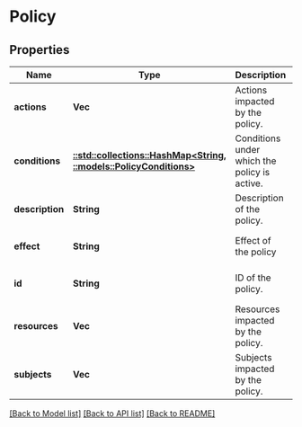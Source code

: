 # Policy

## Properties
Name | Type | Description | Notes
------------ | ------------- | ------------- | -------------
**actions** | **Vec<String>** | Actions impacted by the policy. | [optional] [default to null]
**conditions** | [**::std::collections::HashMap<String, ::models::PolicyConditions>**](policy_conditions.md) | Conditions under which the policy is active. | [optional] [default to null]
**description** | **String** | Description of the policy. | [optional] [default to null]
**effect** | **String** | Effect of the policy | [optional] [default to null]
**id** | **String** | ID of the policy. | [optional] [default to null]
**resources** | **Vec<String>** | Resources impacted by the policy. | [optional] [default to null]
**subjects** | **Vec<String>** | Subjects impacted by the policy. | [optional] [default to null]

[[Back to Model list]](../README.md#documentation-for-models) [[Back to API list]](../README.md#documentation-for-api-endpoints) [[Back to README]](../README.md)


